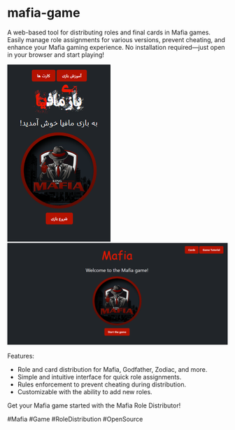# mafia-game

A web-based tool for distributing roles and final cards in Mafia games. Easily manage role assignments for various versions, prevent cheating, and enhance your Mafia gaming experience. No installation required—just open in your browser and start playing! 


![](https://github.com/farhangarab/mafia-game/blob/main/Capture.PNG)
![](https://github.com/farhangarab/mafia-game/blob/main/Mafia%20En.PNG)


Features:
- Role and card distribution for Mafia, Godfather, Zodiac, and more.
- Simple and intuitive interface for quick role assignments.
- Rules enforcement to prevent cheating during distribution.
- Customizable with the ability to add new roles.

Get your Mafia game started with the Mafia Role Distributor!

#Mafia #Game #RoleDistribution #OpenSource
